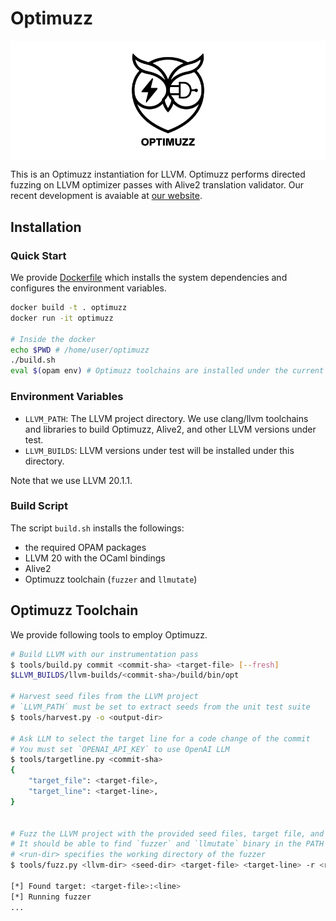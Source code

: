 # Optimuzz

<div style="text-align: center; padding: 20px; background-color: white">
    <img src="optimuzz-white-bg.png" alt="Optimuzz" style="max-width: 25%">
</div>

This is an Optimuzz instantiation for LLVM.
Optimuzz performs directed fuzzing on LLVM optimizer passes with Alive2 translation validator.
Our recent development is avaiable at [our website](https://prosys.kaist.ac.kr/optimuzz/).

## Installation

### Quick Start

We provide [Dockerfile](Dockerfile) which installs the system dependencies and configures the environment variables.

```bash
docker build -t . optimuzz
docker run -it optimuzz

# Inside the docker
echo $PWD # /home/user/optimuzz
./build.sh
eval $(opam env) # Optimuzz toolchains are installed under the current opam switch
```

### Environment Variables

- `LLVM_PATH`: The LLVM project directory. We use clang/llvm toolchains and libraries to build Optimuzz, Alive2, and other LLVM versions under test.
- `LLVM_BUILDS`: LLVM versions under test will be installed under this directory.

Note that we use LLVM 20.1.1.

### Build Script

The script `build.sh` installs the followings:

- the required OPAM packages
- LLVM 20 with the OCaml bindings
- Alive2
- Optimuzz toolchain (`fuzzer` and `llmutate`)

## Optimuzz Toolchain

We provide following tools to employ Optimuzz.

```sh
# Build LLVM with our instrumentation pass
$ tools/build.py commit <commit-sha> <target-file> [--fresh]
$LLVM_BUILDS/llvm-builds/<commit-sha>/build/bin/opt

# Harvest seed files from the LLVM project
# `LLVM_PATH` must be set to extract seeds from the unit test suite
$ tools/harvest.py -o <output-dir>

# Ask LLM to select the target line for a code change of the commit
# You must set `OPENAI_API_KEY` to use OpenAI LLM
$ tools/targetline.py <commit-sha>
{
    "target_file": <target-file>,
    "target_line": <target-line>,
}


# Fuzz the LLVM project with the provided seed files, target file, and target line
# It should be able to find `fuzzer` and `llmutate` binary in the PATH
# <run-dir> specifies the working directory of the fuzzer
$ tools/fuzz.py <llvm-dir> <seed-dir> <target-file> <target-line> -r <run-dir>

[*] Found target: <target-file>:<line>
[*] Running fuzzer
...
```
